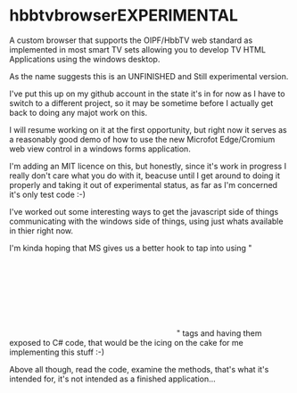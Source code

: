 # hbbtvbrowserEXPERIMENTAL
A custom browser that supports the OIPF/HbbTV web standard as implemented in most smart TV sets allowing you to develop TV HTML Applications using the windows desktop.

As the name suggests this is an UNFINISHED and Still experimental version.

I've put this up on my github account in the state it's in for now as I have to switch to a different project, so it may be sometime before I actually get back to doing any majot work on this.

I will resume working on it at the first opportunity, but right now it serves as a reasonably good demo of how to use the new Microfot Edge/Cromium web view control in a windows forms application.

I'm adding an MIT licence on this, but honestly, since it's work in progress I really don't care what you do with it, beacuse until I get around to doing it properly and taking it out of experimental status, as far as I'm concerned it's only test code :-)

I've worked out some interesting ways to get the javascript side of things communicating with the windows side of things, using just whats available in thier right now.

I'm kinda hoping that MS gives us a better hook to tap into using "<object></object>" tags and having them exposed to C# code, that would be the icing on the cake for me implementing this stuff :-)

Above all though, read the code, examine the methods, that's what it's intended for, it's not intended as a finished application...
